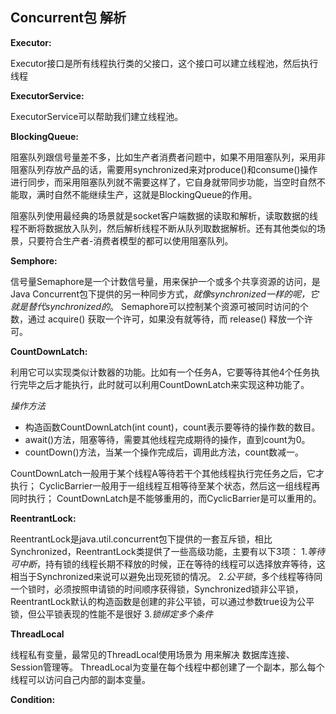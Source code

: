 ## Concurrent包 解析

  **Executor:**

   Executor接口是所有线程执行类的父接口，这个接口可以建立线程池，然后执行线程

   **ExecutorService:**

   ExecutorService可以帮助我们建立线程池。

   **BlockingQueue:**

  阻塞队列跟信号量差不多，比如生产者消费者问题中，如果不用阻塞队列，采用非阻塞队列存放产品的话，需要用synchronized来对produce()和consume()操作进行同步，而采用阻塞队列就不需要这样了，它自身就带同步功能，当空时自然不能取，满时自然不能继续生产，这就是BlockingQueue的作用。

  阻塞队列使用最经典的场景就是socket客户端数据的读取和解析，读取数据的线程不断将数据放入队列，然后解析线程不断从队列取数据解析。还有其他类似的场景，只要符合生产者-消费者模型的都可以使用阻塞队列。

  **Semphore:**

  信号量Semaphore是一个计数信号量，用来保护一个或多个共享资源的访问，是Java Concurrent包下提供的另一种同步方式，*就像synchronized一样的呢，它就是替代synchronized的*。 Semaphore可以控制某个资源可被同时访问的个数，通过 acquire() 获取一个许可，如果没有就等待，而 release() 释放一个许可。

  **CountDownLatch:**

  利用它可以实现类似计数器的功能。比如有一个任务A，它要等待其他4个任务执行完毕之后才能执行，此时就可以利用CountDownLatch来实现这种功能了。

  *操作方法*

  * 构造函数CountDownLatch(int count)，count表示要等待的操作数的数目。
  * await()方法，阻塞等待，需要其他线程完成期待的操作，直到count为0。
  * countDown()方法，当某一个操作完成后，调用此方法，count数减一。

  CountDownLatch一般用于某个线程A等待若干个其他线程执行完任务之后，它才执行；
  CyclicBarrier一般用于一组线程互相等待至某个状态，然后这一组线程再同时执行；
  CountDownLatch是不能够重用的，而CyclicBarrier是可以重用的。

  **ReentrantLock:**

  ReentrantLock是java.util.concurrent包下提供的一套互斥锁，相比Synchronized，ReentrantLock类提供了一些高级功能，主要有以下3项：
   1.*等待可中断*，持有锁的线程长期不释放的时候，正在等待的线程可以选择放弃等待，这相当于Synchronized来说可以避免出现死锁的情况。
   2.*公平锁*，多个线程等待同一个锁时，必须按照申请锁的时间顺序获得锁，Synchronized锁非公平锁，ReentrantLock默认的构造函数是创建的非公平锁，可以通过参数true设为公平锁，但公平锁表现的性能不是很好
   3.*锁绑定多个条件*


  **ThreadLocal**

  线程私有变量，最常见的ThreadLocal使用场景为 用来解决 数据库连接、Session管理等。 ThreadLocal为变量在每个线程中都创建了一个副本，那么每个线程可以访问自己内部的副本变量。

  **Condition:**
